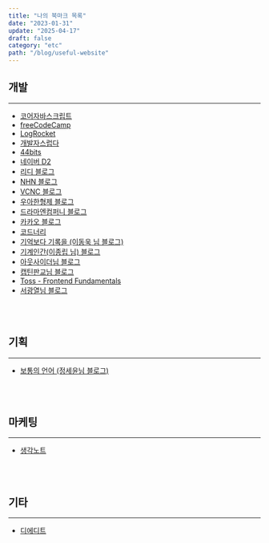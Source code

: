 ```yaml
---
title: "나의 북마크 목록"
date: "2023-01-31"
update: "2025-04-17"
draft: false
category: "etc"
path: "/blog/useful-website"
---
```


## 개발

---

- [코어자바스크립트](https://ko.javascript.info/js)
- [freeCodeCamp](https://www.freecodecamp.org/)
- [LogRocket](https://blog.logrocket.com/)
- [개발자스럽다](https://blog.gaerae.com/)
- [44bits](https://www.44bits.io/ko)
- [네이버 D2](https://d2.naver.com/home)
- [리디 블로그](https://ridicorp.com/story-category/tech-blog/)
- [NHN 블로그](https://meetup.nhncloud.com/)
- [VCNC 블로그](https://blog-tech.tadatada.com/)
- [우아한형제 블로그](https://techblog.woowahan.com/)
- [드라마엔컴퍼니 블로그](https://blog.dramancompany.com/)
- [카카오 블로그](https://tech.kakao.com/)
- [코드너리](https://www.codenary.co.kr/)
- [기억보다 기록을 (이동욱 님 블로그)](https://jojoldu.tistory.com/)
- [기계인간(이종립 님) 블로그](https://johngrib.github.io/)
- [아웃사이더님 블로그](https://blog.outsider.ne.kr/)
- [캡틴판교님 블로그](https://joshua1988.github.io/tech/)
- [Toss - Frontend Fundamentals](https://frontend-fundamentals.com/)
- [서광열님 블로그](https://kwangyulseo.wordpress.com/)

<br /><br />

## 기획

---

- [보통의 언어 (정세윤님 블로그)](https://www.saeyoonjeong.com/blog)

<br /><br />

## 마케팅

---

- [생각노트](https://think-note.com/)

<br /><br />

## 기타

---

- [디에디트](http://the-edit.co.kr/)
